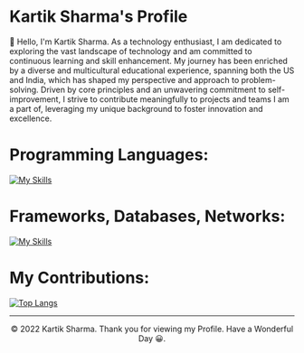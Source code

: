 # Kartik Sharma's Profile


👋 Hello, I'm Kartik Sharma. As a technology enthusiast, I am dedicated to exploring the vast landscape of technology and am committed to continuous learning and skill enhancement. My journey has been enriched by a diverse and multicultural educational experience, spanning both the US and India, which has shaped my perspective and approach to problem-solving. Driven by core principles and an unwavering commitment to self-improvement, I strive to contribute meaningfully to projects and teams I am a part of, leveraging my unique background to foster innovation and excellence.



# Programming Languages:

[![My Skills](https://skillicons.dev/icons?i=go,js,ts,html,css,py,cpp,scala,java)](https://skillicons.dev)

# Frameworks, Databases, Networks:
[![My Skills](https://skillicons.dev/icons?i=react,nodejs,spring,mysql,mongodb,postgres,aws,docker,dotnet,express,firebase,nextjs,redis,kubernetes,angular,azure,django,flask,graphql,kafka,pytorch)](https://skillicons.dev)




# My Contributions:




[![Top Langs](https://github-readme-stats.vercel.app/api/top-langs/?username=karsharma10&layout=compact&theme=cobalt)](https://github.com/anuraghazra/github-readme-stats)

---
<p align="center"> © 2022 Kartik Sharma. Thank you for viewing my Profile. Have a Wonderful Day 😀. </p>
<p align="center">
</p>


